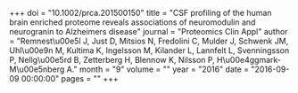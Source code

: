 +++
doi = "10.1002/prca.201500150"
title = "CSF profiling of the human brain enriched proteome reveals associations of neuromodulin and neurogranin to Alzheimers disease"
journal = "Proteomics Clin Appl"
author = "Remnest\u00e5l J, Just D, Mitsios N, Fredolini C, Mulder J, Schwenk JM, Uhl\u00e9n M, Kultima K, Ingelsson M, Kilander L, Lannfelt L, Svenningsson P, Nellg\u00e5rd B, Zetterberg H, Blennow K, Nilsson P, H\u00e4ggmark-M\u00e5nberg A."
month = "9"
volume = ""
year = "2016"
date = "2016-09-09 00:00:00"
pages = ""
+++

